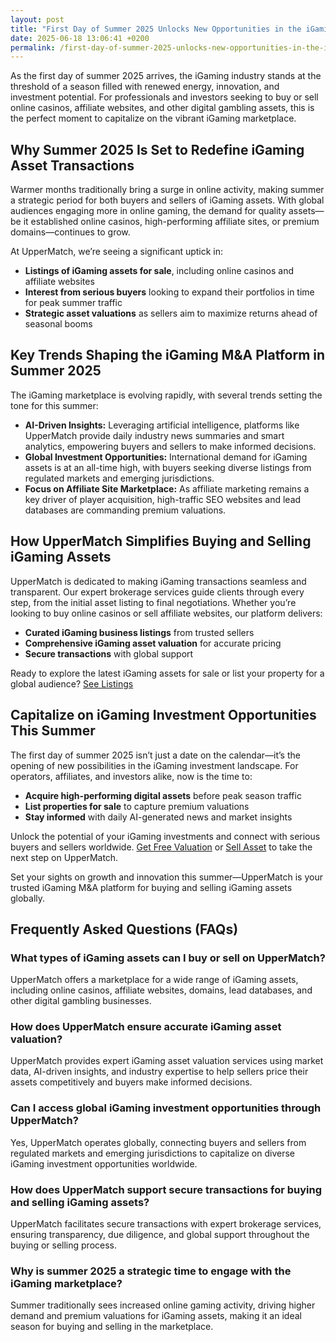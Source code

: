 ```yaml
---
layout: post
title: "First Day of Summer 2025 Unlocks New Opportunities in the iGaming Marketplace"
date: 2025-06-18 13:06:41 +0200
permalink: /first-day-of-summer-2025-unlocks-new-opportunities-in-the-igaming-marketplace/
---
```

As the first day of summer 2025 arrives, the iGaming industry stands at the threshold of a season filled with renewed energy, innovation, and investment potential. For professionals and investors seeking to buy or sell online casinos, affiliate websites, and other digital gambling assets, this is the perfect moment to capitalize on the vibrant iGaming marketplace.

## Why Summer 2025 Is Set to Redefine iGaming Asset Transactions

Warmer months traditionally bring a surge in online activity, making summer a strategic period for both buyers and sellers of iGaming assets. With global audiences engaging more in online gaming, the demand for quality assets—be it established online casinos, high-performing affiliate sites, or premium domains—continues to grow.

At UpperMatch, we’re seeing a significant uptick in:

- **Listings of iGaming assets for sale**, including online casinos and affiliate websites  
- **Interest from serious buyers** looking to expand their portfolios in time for peak summer traffic  
- **Strategic asset valuations** as sellers aim to maximize returns ahead of seasonal booms

## Key Trends Shaping the iGaming M&A Platform in Summer 2025

The iGaming marketplace is evolving rapidly, with several trends setting the tone for this summer:

- **AI-Driven Insights:** Leveraging artificial intelligence, platforms like UpperMatch provide daily industry news summaries and smart analytics, empowering buyers and sellers to make informed decisions.
- **Global Investment Opportunities:** International demand for iGaming assets is at an all-time high, with buyers seeking diverse listings from regulated markets and emerging jurisdictions.
- **Focus on Affiliate Site Marketplace:** As affiliate marketing remains a key driver of player acquisition, high-traffic SEO websites and lead databases are commanding premium valuations.

## How UpperMatch Simplifies Buying and Selling iGaming Assets

UpperMatch is dedicated to making iGaming transactions seamless and transparent. Our expert brokerage services guide clients through every step, from the initial asset listing to final negotiations. Whether you’re looking to buy online casinos or sell affiliate websites, our platform delivers:

- **Curated iGaming business listings** from trusted sellers
- **Comprehensive iGaming asset valuation** for accurate pricing
- **Secure transactions** with global support

Ready to explore the latest iGaming assets for sale or list your property for a global audience? [See Listings](https://www.uppermatch.com)

## Capitalize on iGaming Investment Opportunities This Summer

The first day of summer 2025 isn’t just a date on the calendar—it’s the opening of new possibilities in the iGaming investment landscape. For operators, affiliates, and investors alike, now is the time to:

- **Acquire high-performing digital assets** before peak season traffic
- **List properties for sale** to capture premium valuations
- **Stay informed** with daily AI-generated news and market insights

Unlock the potential of your iGaming investments and connect with serious buyers and sellers worldwide. [Get Free Valuation](https://www.uppermatch.com) or [Sell Asset](https://www.uppermatch.com) to take the next step on UpperMatch.

Set your sights on growth and innovation this summer—UpperMatch is your trusted iGaming M&A platform for buying and selling iGaming assets globally.

## Frequently Asked Questions (FAQs)

### What types of iGaming assets can I buy or sell on UpperMatch?

UpperMatch offers a marketplace for a wide range of iGaming assets, including online casinos, affiliate websites, domains, lead databases, and other digital gambling businesses.

### How does UpperMatch ensure accurate iGaming asset valuation?

UpperMatch provides expert iGaming asset valuation services using market data, AI-driven insights, and industry expertise to help sellers price their assets competitively and buyers make informed decisions.

### Can I access global iGaming investment opportunities through UpperMatch?

Yes, UpperMatch operates globally, connecting buyers and sellers from regulated markets and emerging jurisdictions to capitalize on diverse iGaming investment opportunities worldwide.

### How does UpperMatch support secure transactions for buying and selling iGaming assets?

UpperMatch facilitates secure transactions with expert brokerage services, ensuring transparency, due diligence, and global support throughout the buying or selling process.

### Why is summer 2025 a strategic time to engage with the iGaming marketplace?

Summer traditionally sees increased online gaming activity, driving higher demand and premium valuations for iGaming assets, making it an ideal season for buying and selling in the marketplace.

<script type="application/ld+json">
{
  "@context": "https://schema.org",
  "@type": "BlogPosting",
  "headline": "First Day of Summer 2025 Unlocks New Opportunities in the iGaming Marketplace",
  "description": "Explore how summer 2025 brings renewed energy and investment potential in the iGaming marketplace. Discover trends, asset valuation insights, and how UpperMatch simplifies buying and selling iGaming assets globally.",
  "author": {
    "@type": "Person",
    "name": "UpperMatch"
  },
  "publisher": {
    "@type": "Person",
    "name": "UpperMatch"
  },
  "datePublished": "2025-06-21",
  "mainEntityOfPage": {
    "@type": "WebPage",
    "@id": "https://www.uppermatch.com/blog/first-day-of-summer-2025-igaming-marketplace"
  },
  "keywords": "iGaming marketplace, buy online casinos, sell affiliate websites, iGaming assets for sale, online casino investments, iGaming M&A platform, affiliate site marketplace, SEO website sales, iGaming business listings, buy and sell iGaming assets",
  "articleSection": "iGaming Marketplace, Online Casino Brokerage, iGaming Asset Valuation",
  "inLanguage": "en"
}
</script>

<script type="application/ld+json">
{
  "@context": "https://schema.org",
  "@type": "FAQPage",
  "mainEntity": [
    {
      "@type": "Question",
      "name": "What types of iGaming assets can I buy or sell on UpperMatch?",
      "acceptedAnswer": {
        "@type": "Answer",
        "text": "UpperMatch offers a marketplace for a wide range of iGaming assets, including online casinos, affiliate websites, domains, lead databases, and other digital gambling businesses."
      }
    },
    {
      "@type": "Question",
      "name": "How does UpperMatch ensure accurate iGaming asset valuation?",
      "acceptedAnswer": {
        "@type": "Answer",
        "text": "UpperMatch provides expert iGaming asset valuation services using market data, AI-driven insights, and industry expertise to help sellers price their assets competitively and buyers make informed decisions."
      }
    },
    {
      "@type": "Question",
      "name": "Can I access global iGaming investment opportunities through UpperMatch?",
      "acceptedAnswer": {
        "@type": "Answer",
        "text": "Yes, UpperMatch operates globally, connecting buyers and sellers from regulated markets and emerging jurisdictions to capitalize on diverse iGaming investment opportunities worldwide."
      }
    },
    {
      "@type": "Question",
      "name": "How does UpperMatch support secure transactions for buying and selling iGaming assets?",
      "acceptedAnswer": {
        "@type": "Answer",
        "text": "UpperMatch facilitates secure transactions with expert brokerage services, ensuring transparency, due diligence, and global support throughout the buying or selling process."
      }
    },
    {
      "@type": "Question",
      "name": "Why is summer 2025 a strategic time to engage with the iGaming marketplace?",
      "acceptedAnswer": {
        "@type": "Answer",
        "text": "Summer traditionally sees increased online gaming activity, driving higher demand and premium valuations for iGaming assets, making it an ideal season for buying and selling in the marketplace."
      }
    }
  ]
}
</script>